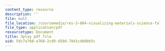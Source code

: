 ```yaml
---
content_type: resource
description: ''
file: null
file_location: /coursemedia/res-3-004-visualizing-materials-science-fall-2017/5dc7a760a7682cd9d58d7841cd60bb5c_pRmUADgEf98.pdf
file_type: application/pdf
resourcetype: Document
title: 3play pdf file
uid: 5dc7a760-a768-2cd9-d58d-7841cd60bb5c
---
```

